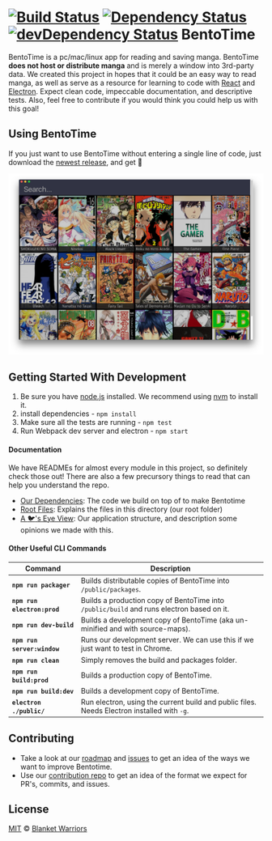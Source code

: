 [![Build Status](https://travis-ci.org/Blanket-Warriors/BentoTime.svg?branch=master)](https://travis-ci.org/Blanket-Warriors/BentoTime)
[![Dependency Status](https://david-dm.org/Blanket-Warriors/BentoTime.svg?style=flat)](https://david-dm.org/Blanket-Warriors/BentoTime)
[![devDependency Status](https://david-dm.org/Blanket-Warriors/BentoTime/dev-status.svg)](https://david-dm.org/Blanket-Warriors/BentoTime#info=devDependencies)
BentoTime
=========
BentoTime is a pc/mac/linux app for reading and saving manga. BentoTime **does not host or distribute manga** and is merely a window into 3rd-party data. We created this project in hopes that it could be an easy way to read manga, as well as serve as a resource for learning to code with [React](./documentation/Dependencies.md#react) and [Electron](./documentation/Dependencies.md#electron-prebuilt). Expect clean code, impeccable documentation, and descriptive tests. Also, feel free to contribute if you would think you could help us with this goal!

Using BentoTime
---------------
If you just want to use BentoTime without entering a single line of code, just download the [newest release](https://github.com/Blanket-Warriors/BentoTime/releases), and get :bento:

![Bentotime](./public/assets/screenshots/library-view.png)

Getting Started With Development
--------------------------------
  1. Be sure you have [node.js](https://nodejs.org/en/) installed. We recommend using  [nvm](https://github.com/creationix/nvm) to install it.
  2. install dependencies - `npm install`
  3. Make sure all the tests are running - `npm test`
  4. Run Webpack dev server and electron - `npm start`

#### Documentation
We have READMEs for almost every module in this project, so definitely check those out!  There are also a few precursory things to read that can help you understand the repo.
 - [Our Dependencies](./documentation/Dependencies.md): The code we build on top of to make Bentotime
 - [Root Files](./documentation/Root-Files.md): Explains the files in this directory (our root folder)
 - [A :bird:'s Eye View](./documentation/Overview.md): Our application structure, and description some opinions we made with this.

#### Other Useful CLI Commands
Command                     |Description
----------------------------|---------------
**`npm run packager`**      | Builds distributable copies of BentoTime into `/public/packages`.
**`npm run electron:prod`** | Builds a production copy of BentoTime into `/public/build` and runs electron based on it.
**`npm run dev-build`**     | Builds a development copy of BentoTime (aka un-minified and with source-maps).
**`npm run server:window`** | Runs our development server. We can use this if we just want to test in Chrome.
**`npm run clean`**         | Simply removes the build and packages folder.
**`npm run build:prod`**    | Builds a production copy of BentoTime.
**`npm run build:dev`**     | Builds a development copy of BentoTime.
**`electron ./public/`**    | Run electron, using the current build and public files.  Needs Electron installed with `-g`.

Contributing
------------
 - Take a look at our [roadmap](./documentation/Roadmap.md) and [issues](https://github.com/Blanket-Warriors/BentoTime/issues) to get an idea of the ways we want to improve Bentotime. 
 - Use our [contribution repo](https://github.com/Blanket-Warriors/Style-Guide/tree/master/Contribution) to get an idea of the format we expect for PR's, commits, and issues. 

License
-------
[MIT](https://opensource.org/licenses/MIT) © [Blanket Warriors](http://blanketwarriors.com)
